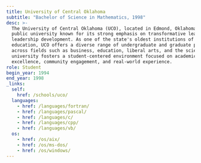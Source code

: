 ```yaml
---
title: University of Central Oklahoma
subtitle: "Bachelor of Science in Mathematics, 1998"
desc: >-
  The University of Central Oklahoma (UCO), located in Edmond, Oklahoma, is a
  public university known for its strong emphasis on transformative learning and
  leadership development. As one of the state's oldest institutions of higher
  education, UCO offers a diverse range of undergraduate and graduate programs
  across fields such as business, education, liberal arts, and the sciences. The
  university fosters a student-centered environment focused on academic
  excellence, community engagement, and real-world experience.
role: Student
begin_year: 1994
end_year: 1998
_links:
  self:
    href: /schools/uco/
  languages:
    - href: /languages/fortran/
    - href: /languages/pascal/
    - href: /languages/c/
    - href: /languages/cpp/
    - href: /languages/vb/
  os:
    - href: /os/aix/
    - href: /os/ms-dos/
    - href: /os/windows/
---
```

